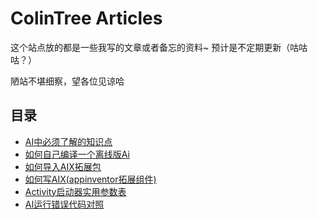 # ColinTree Articles

这个站点放的都是一些我写的文章或者备忘的资料~ 预计是不定期更新（咕咕咕？）

陋站不堪细察，望各位见谅哈

## 目录

* [AI中必须了解的知识点](MustKnow/README.md)
* [如何自己编译一个离线版Ai](BuildLocal/README.md)
* [如何导入AIX拓展包](ImportAIX/README.md)
* [如何写AIX(appinventor拓展组件)](CreateAIX/README.md)
* [Activity启动器实用参数表](ActivityStarter/README.md)
* [AI运行错误代码对照](ErrorCode/README.md)
